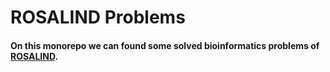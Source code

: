 # ROSALIND Problems

#### On this monorepo we can found some solved bioinformatics problems of [ROSALIND](http://rosalind.info).  
